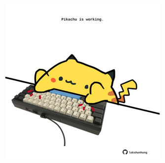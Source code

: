 <!-- built at 28/07/2022, 21:01:06 UTC -->
<p align="center">
  <img width="500" height="500" src="./ReadmeImage.svg">
</p>
